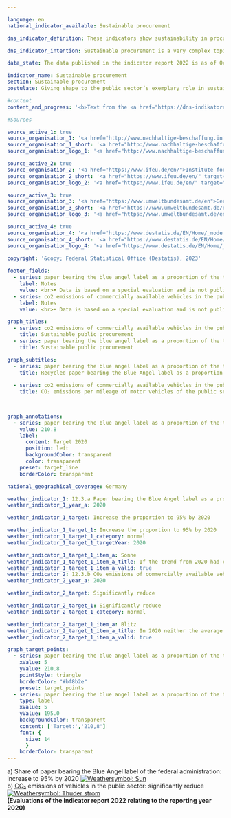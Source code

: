 ```yaml
---

language: en    
national_indicator_available: Sustainable procurement    

dns_indicator_definition: These indicators show sustainability in procurement through the examples of paper and the <abbr title="Carbon dioxide"  tabindex="0">CO₂</abbr> emissions of motor vehicles. Each is depicted as an index using 2015&nbsp;as its base year.<br>Indicator 12.3.a measures what proportion of total paper procured for the direct federal administration is certified with the Blue Angel ecolabel.<br>Indicator 12.3.b shows the <abbr title="Carbon dioxide"  tabindex="0">CO₂</abbr> emissions of publicly owned vehicles in relation to the distances they travel.    

dns_indicator_intention: Sustainable procurement is a very complex topic. Product-specific indicators are examined here as examples. While the proportion of paper bearing the Blue Angel ecolabel is supposed to reach 95% of the direct federal administration’s total paper use by 2020, the ratio of <abbr title="Carbon dioxide"  tabindex="0">CO₂</abbr> emissions to distance travelled is supposed to continue sinking. The public sector accounts for a considerable share of demand for products and services. It is therefore aimed that establishing sustainable development as a guiding principle of public procurement and reinforcing sustainability criteria within public procurement will serve as a lever to increase provision of sustainable products. The German Government’s aim is to strengthen sustainability across public procurement generally.    

data_state: The data published in the indicator report 2022 is as of Oct 31 2022. The data shown on this platform is updated regularly, so that more current data may be available online than published in the <a href="https://dns-indikatoren.de/en/facts_publications/">indicator report 2022</a>.    

indicator_name: Sustainable procurement    
section: Sustainable procurement    
postulate: Giving shape to the public sector’s exemplary role in sustainable procurement    

#content     
content_and_progress: '<b>Text from the <a href="https://dns-indikatoren.de/en/facts_publications/">Indicator Report 2021&nbsp;</a></b><br><br><b><i>Paper with Blue Angel certification as a proportion of the direct federal administration’s total paper consumption</i></b><br><br>The data used to calculate the proportion of Blue Angel-certified paper in the direct federal administration’s total paper consumption are collated through the monitoring of the Programme of Sustainability Measures being conducted by the Federal Chancellery and supported by the Centre of Excellence for Sustainable Procurement at the Procurement Office of the Federal Ministry of the Interior. The Blue Angel is an ecolabel for environmentally friendly products and services. When awarded to paper, it means that 100% of the paper fibres were recovered from wastepaper and that no harmful chemicals or bleaching agents were used in the production process.<br><br>According to the preliminary data, the proportion of Blue Angel-certified paper rose by around 104% between 2015&nbsp;and 2019. In 2015, 45% of all the paper used by the direct federal administration bore the Blue Angel label; that figure had risen to 92% by 2019. This equates to an increase of 104.1% (or an index value of 204.1). The indicator is thus in line with the target set in the Programme of Sustainability Measures to raise the use of paper with the Blue Angel label to 95% by 2020. Total paper consumption, after rising by 11.5% to 993.4&nbsp;million sheets of paper in 2016, shrank again in 2019, according to the (provisional) data, resulting in a 13.6% reduction in total paper consumption between 2015&nbsp;and 2019.<br><br>When comparing the data over time, it should be noted that there was a change in methodology in 2018&nbsp;regarding the definition of paper. Since the 2018&nbsp;reporting year, only non-coloured A4-sized printer and copier paper has been included in the data. The reduction in total paper use can in part be traced to this methodological change.<br><br>More generally, it should be noted that the use of Blue Angel-certified paper has limited relevance in terms of sustainable procurement overall, as paper accounts for a small proportion of the total financial volumes involved in procurement for the public sector.<br><br><b><i><abbr title="Carbon dioxide"  tabindex="0">CO₂</abbr> emissions of motor vehicles Of the public sector milage</i></b><br><br>The data on publicly owned vehicles are provided by the environmental economic accounts compiled by the Federal Statistical Office using the <abbr title="Transport Emission Estimation Model"  tabindex="0">TREMOD</abbr> (Transport Emissions Estimation Model) database at the Institute for Energy and Environmental Research. The public sector comprises the federal government, the Länder and municipalities, the police, the Federal Border Police and the fire services.<br><br>Because of the small number of data points and a methodological change affecting the <abbr title="Transport Emission Estimation Model"  tabindex="0">TREMOD</abbr> database in 2016, it is not possible to assess the trend. The definitions of vehicles have been modified, which is reflected in the data on vehicle fleets. There have also been alterations in the outcomes for distance travelled, energy consumed and emissions in the environmental economic accounts.<br><br>If, instead of looking at publicly owned vehicles, one focuses on vehicles owned by the direct federal administration, average <abbr title="Carbon dioxide"  tabindex="0">CO₂</abbr> emissions amounted to 203.3&nbsp;grams per kilometre travelled in 2019. There was a methodological change in the statistics of the Federal Environment Agency as well.<br><br>The direct federal administration encompasses federal government’s own central and subordinate authorities, which are legally dependent. The data on <abbr title="Carbon dioxide"  tabindex="0">CO₂</abbr> emissions per kilometre travelled for vehicles owned by the direct federal administration are provided by Federal Environment Agency. <br><br>As for the data on publicly owned vehicles, the direct federal administration figures count all passenger vehicles weighing up to 3.5&nbsp;tonnes but not light commercial vehicles within that class. Between 2015&nbsp;and 2017, the proportion of vehicles newly acquired for the direct federal administration that produced emissions lower than 50&nbsp;grams per kilometre rose from 2.6% to 4.1% of all newly purchased vehicles. That share fell back to 3.3% in 2018. The provisional data show it falling further in 2019, to 2.4%.<br><br>The indicator under consideration here relates only to the environmental aspect of sustainability. Moreover, it only covers the <abbr title="Carbon dioxide"  tabindex="0">CO₂</abbr> emissions released during the vehicles’ operation. Looking at their entire life-cycle costs, there are more greenhouse-gas emissions, occurring during the processes of manufacturing and waste disposal, which would have to be taken into account for a conclusive indicator. In addition, the sustainability of electric vehicles depends on whether the electricity powering them comes from conventional or renewable sources.'    

#Sources    

source_active_1: true
source_organisation_1: '<a href="http://www.nachhaltige-beschaffung.info/DE/Home/home_node.html">Competence Center for Sustainable Procurement</a>'
source_organisation_1_short: '<a href="http://www.nachhaltige-beschaffung.info/DE/Home/home_node.html" target="_blank">Competence Center for Sustainable Procurement</a>'
source_organisation_logo_1: '<a href="http://www.nachhaltige-beschaffung.info/DE/Home/home_node.html" target="_blank"><img src="https://dns-indikatoren.de/public/OrgImgEn/knb.png" alt="Competence Center for Sustainable Procurement" title=" Click here to visit the homepage of the organizationCompetence Center for Sustainable Procurement" style="height:60px; width:148px; border: transparent"/></a>'

source_active_2: true
source_organisation_2: '<a href="https://www.ifeu.de/en/">Institute for Energy and Environmental Research</a>'
source_organisation_2_short: '<a href="https://www.ifeu.de/en/" target="_blank">Institute for Energy and Environmental Research</a>'
source_organisation_logo_2: '<a href="https://www.ifeu.de/en/" target="_blank"><img src="https://dns-indikatoren.de/public/OrgImgEn/ifeu.png" alt="Institute for Energy and Environmental Research" title=" Click here to visit the homepage of the organizationInstitute for Energy and Environmental Research" style="height:60px; width:148px; border: transparent"/></a>'

source_active_3: true
source_organisation_3: '<a href="https://www.umweltbundesamt.de/en">German Environment Agency</a>'
source_organisation_3_short: '<a href="https://www.umweltbundesamt.de/en" target="_blank">German Environment Agency</a>'
source_organisation_logo_3: '<a href="https://www.umweltbundesamt.de/en" target="_blank"><img src="https://dns-indikatoren.de/public/OrgImgEn/uba.png" alt="German Environment Agency" title=" Click here to visit the homepage of the organizationGerman Environment Agency" style="height:60px; width:148px; border: transparent"/></a>'

source_active_4: true
source_organisation_4: '<a href="https://www.destatis.de/EN/Home/_node.html">Federal Statistical Office</a>'
source_organisation_4_short: '<a href="https://www.destatis.de/EN/Home/_node.html" target="_blank">Federal Statistical Office</a>'
source_organisation_logo_4: '<a href="https://www.destatis.de/EN/Home/_node.html" target="_blank"><img src="https://dns-indikatoren.de/public/OrgImgEn/destatis.png" alt="Federal Statistical Office" title=" Click here to visit the homepage of the organizationFederal Statistical Office" style="height:60px; width:148px; border: transparent"/></a>'
    
copyright: '&copy; Federal Statistical Office (Destatis), 2023'    

footer_fields:
  - series: paper bearing the blue angel label as a proportion of the total paper consumption of the direct federal administration
    label: Notes
    value: <br>• Data is based on a special evaluation and is not publicly available.<br>• Due to methodological changes, the results from 2017&nbsp;are only comparable with previous years to a limited extent.<br>• 2020&nbsp;provisional data.
  - series: co2 emissions of commercially available vehicles in the public sector
    label: Notes
    value: <br>• Data is based on a special evaluation and is not publicly available.<br>• Due to methodological changes, the results from 2016&nbsp;are only comparable with previous years to a limited extent.    

graph_titles: 
  - series: co2 emissions of commercially available vehicles in the public sector
    title: Sustainable public procurement
  - series: paper bearing the blue angel label as a proportion of the total paper consumption of the direct federal administration
    title: Sustainable public procurement    

graph_subtitles: 
  - series: paper bearing the blue angel label as a proportion of the total paper consumption of the direct federal administration
    title: Recycled paper bearing the Blue Angel label as a proportion of the total paper consumption of the direct federal administration
    
  - series: co2 emissions of commercially available vehicles in the public sector
    title: CO₂ emissions per mileage of motor vehicles of the public sector
        


graph_annotations:
  - series: paper bearing the blue angel label as a proportion of the total paper consumption of the direct federal administration
    value: 210.8
    label:
      content: Target 2020
      position: left
      backgroundColor: transparent
      color: transparent
    preset: target_line
    borderColor: transparent        

national_geographical_coverage: Germany    

weather_indicator_1: 12.3.a Paper bearing the Blue Angel label as a proportion of the total paper consumption of the direct federal administration
weather_indicator_1_year_a: 2020

weather_indicator_1_target: Increase the proportion to 95% by 2020

weather_indicator_1_target_1: Increase the proportion to 95% by 2020
weather_indicator_1_target_1_category: normal
weather_indicator_1_target_1_targetYear: 2020

weather_indicator_1_target_1_item_a: Sonne
weather_indicator_1_target_1_item_a_title: If the trend from 2020 had continued, the target value would have been reached or missed by less than 5% of the difference between the target value and the value at that time.
weather_indicator_1_target_1_item_a_valid: true
weather_indicator_2: 12.3.b CO₂ emissions of commercially available vehicles in the public sector
weather_indicator_2_year_a: 2020

weather_indicator_2_target: Significantly reduce

weather_indicator_2_target_1: Significantly reduce
weather_indicator_2_target_1_category: normal

weather_indicator_2_target_1_item_a: Blitz
weather_indicator_2_target_1_item_a_title: In 2020 neither the average value nor the last change pointed in the right direction.
weather_indicator_2_target_1_item_a_valid: true    

graph_target_points:
  - series: paper bearing the blue angel label as a proportion of the total paper consumption of the direct federal administration
    xValue: 5
    yValue: 210.8
    pointStyle: triangle
    borderColor: "#bf8b2e"
    preset: target_points
  - series: paper bearing the blue angel label as a proportion of the total paper consumption of the direct federal administration
    type: label
    xValue: 5
    yValue: 195.0
    backgroundColor: transparent
    content: ['Target:','210,8']
    font: {
      size: 14
      }
    borderColor: transparent    
---
```



<div>
  <div class="my-header">
    <label class="default">a) Share of paper bearing the Blue Angel label of the federal administration: increase to 95% by 2020
      <a href="https://dns-indikatoren.de/en/status"><img src="https://g205sdgs.github.io/sdg-indicators/public/Wettersymbole/Sonne.png" title="If the trend from 2020 had continued, the target value would have been reached or missed by less than 5% of the difference between the target value and the value at that time." alt="Weathersymbol: Sun"/>
      </a>
    </label>
  </div>
</div>
<div>
  <div class="my-header">
    <label class="default">b) <abbr title="Carbon dioxide"  tabindex="0">CO₂</abbr> emissions of vehicles in the public sector: significantly reduce
      <a href="https://dns-indikatoren.de/en/status"><img src="https://g205sdgs.github.io/sdg-indicators/public/Wettersymbole/Blitz.png" title="In 2020 neither the average value nor the last change pointed in the right direction." alt="Weathersymbol: Thuder strom"/>
      </a>
    </label>
  </div>
</div>
<div class="my-header-note">
  <label class="default"><b>(Evaluations of the indicator report 2022 relating to the reporting year 2020)
  </b></label>
</div>